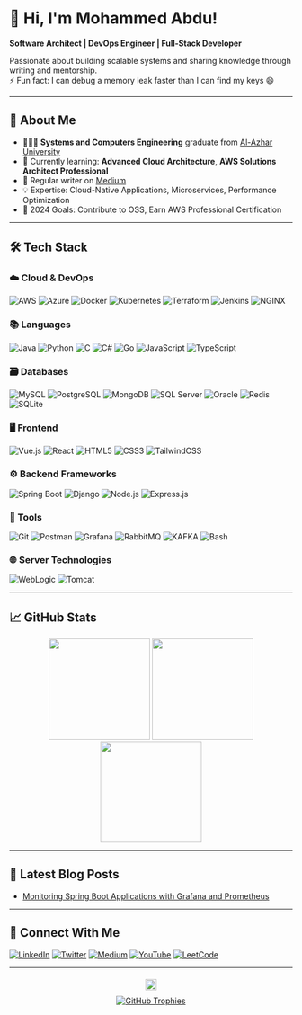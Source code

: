 # 👋 Hi, I'm Mohammed Abdu!
**Software Architect | DevOps Engineer | Full-Stack Developer**

Passionate about building scalable systems and sharing knowledge through writing and mentorship.  
⚡ Fun fact: I can debug a memory leak faster than I can find my keys 😄  

---

## 🚀 About Me

- 👩🏻‍💻 **Systems and Computers Engineering** graduate from [Al-Azhar University](https://eng-azhar.net/)
- 🌱 Currently learning: **Advanced Cloud Architecture**, **AWS Solutions Architect Professional**
- 📝 Regular writer on [Medium](https://medium.com/@eng.mo.abdu)
- 💡 Expertise: Cloud-Native Applications, Microservices, Performance Optimization
- 🎯 2024 Goals: Contribute to OSS, Earn AWS Professional Certification

---

## 🛠️ Tech Stack

### ☁️ Cloud & DevOps
![AWS](https://img.shields.io/badge/AWS-%23FF9900.svg?style=for-the-badge&logo=amazon-aws&logoColor=white)
![Azure](https://img.shields.io/badge/Azure-%230072C6.svg?style=for-the-badge&logo=microsoft-azure&logoColor=white)
![Docker](https://img.shields.io/badge/Docker-%232496ED.svg?style=for-the-badge&logo=docker&logoColor=white)
![Kubernetes](https://img.shields.io/badge/Kubernetes-%23326CE5.svg?style=for-the-badge&logo=kubernetes&logoColor=white)
![Terraform](https://img.shields.io/badge/Terraform-%235835CC.svg?style=for-the-badge&logo=terraform&logoColor=white)
![Jenkins](https://img.shields.io/badge/Jenkins-%23D24939.svg?style=for-the-badge&logo=jenkins&logoColor=white)
![NGINX](https://img.shields.io/badge/NGINX-%23009639.svg?style=for-the-badge&logo=nginx&logoColor=white)

### 📚 Languages
![Java](https://img.shields.io/badge/Java-%23ED8B00.svg?style=for-the-badge&logo=openjdk&logoColor=white)
![Python](https://img.shields.io/badge/Python-%233776AB.svg?style=for-the-badge&logo=python&logoColor=white)
![C](https://img.shields.io/badge/C-%23A8B9CC.svg?style=for-the-badge&logo=c&logoColor=black)
![C#](https://img.shields.io/badge/C%23-%23239120.svg?style=for-the-badge&logo=c-sharp&logoColor=white)
![Go](https://img.shields.io/badge/Go-%2300ADD8.svg?style=for-the-badge&logo=go&logoColor=white)
![JavaScript](https://img.shields.io/badge/JavaScript-%23F7DF1E.svg?style=for-the-badge&logo=javascript&logoColor=black)
![TypeScript](https://img.shields.io/badge/TypeScript-%233178C6.svg?style=for-the-badge&logo=typescript&logoColor=white)

### 🗃️ Databases
![MySQL](https://img.shields.io/badge/MySQL-%234479A1.svg?style=for-the-badge&logo=mysql&logoColor=white)
![PostgreSQL](https://img.shields.io/badge/PostgreSQL-%23316192.svg?style=for-the-badge&logo=postgresql&logoColor=white)
![MongoDB](https://img.shields.io/badge/MongoDB-%2347A248.svg?style=for-the-badge&logo=mongodb&logoColor=white)
![SQL Server](https://img.shields.io/badge/SQL%20Server-%23CC2927.svg?style=for-the-badge&logo=microsoft-sql-server&logoColor=white)
![Oracle](https://img.shields.io/badge/Oracle-%23F80000.svg?style=for-the-badge&logo=oracle&logoColor=white)
![Redis](https://img.shields.io/badge/Redis-%23DC382D.svg?style=for-the-badge&logo=redis&logoColor=white)
![SQLite](https://img.shields.io/badge/SQLite-%23003B57.svg?style=for-the-badge&logo=sqlite&logoColor=white)

### 🖥️ Frontend
![Vue.js](https://img.shields.io/badge/Vue.js-%234FC08D.svg?style=for-the-badge&logo=vuedotjs&logoColor=white)
![React](https://img.shields.io/badge/React-%2361DAFB.svg?style=for-the-badge&logo=react&logoColor=black)
![HTML5](https://img.shields.io/badge/HTML5-%23E34F26.svg?style=for-the-badge&logo=html5&logoColor=white)
![CSS3](https://img.shields.io/badge/CSS3-%231572B6.svg?style=for-the-badge&logo=css3&logoColor=white)
![TailwindCSS](https://img.shields.io/badge/TailwindCSS-%2338B2AC.svg?style=for-the-badge&logo=tailwind-css&logoColor=white)

### ⚙️ Backend Frameworks
![Spring Boot](https://img.shields.io/badge/Spring%20Boot-%236DB33F.svg?style=for-the-badge&logo=spring-boot&logoColor=white)
![Django](https://img.shields.io/badge/Django-%23092E20.svg?style=for-the-badge&logo=django&logoColor=white)
![Node.js](https://img.shields.io/badge/Node.js-%23339933.svg?style=for-the-badge&logo=node.js&logoColor=white)
![Express.js](https://img.shields.io/badge/Express.js-%23000.svg?style=for-the-badge&logo=express&logoColor=white)

### 🔧 Tools
![Git](https://img.shields.io/badge/Git-%23F05032.svg?style=for-the-badge&logo=git&logoColor=white)
![Postman](https://img.shields.io/badge/Postman-%23FF6C37.svg?style=for-the-badge&logo=postman&logoColor=white)
![Grafana](https://img.shields.io/badge/Grafana-%23F46800.svg?style=for-the-badge&logo=grafana&logoColor=white)
![RabbitMQ](https://img.shields.io/badge/RabbitMQ-%23FF6600.svg?style=for-the-badge&logo=rabbitmq&logoColor=white)
![KAFKA](https://img.shields.io/badge/Apache_Kafka-231F20?style=for-the-badge&logo=apache-kafka&logoColor=white)
![Bash](https://img.shields.io/badge/Bash-%234EAA25.svg?style=for-the-badge&logo=gnu-bash&logoColor=white)

### 🌐 Server Technologies
![WebLogic](https://img.shields.io/static/v1?label=Product&message=Oracle%20WebLogic%20Server&color=blue)
![Tomcat](https://img.shields.io/badge/Apache%20Tomcat-F8DC75?style=for-the-badge&logo=apachetomcat&logoColor=black)

---

## 📈 GitHub Stats

<div align="center">
  <img height="180em" src="https://github-readme-stats.vercel.app/api?username=engmoabdu&show_icons=true&theme=radical&include_all_commits=true&count_private=true"/>
  <img height="180em" src="https://github-readme-stats.vercel.app/api/top-langs/?username=engmoabdu&layout=compact&langs_count=8&theme=radical"/>
  <img height="180em" src="https://github-readme-streak-stats.herokuapp.com/?user=engmoabdu&theme=dark"/>
</div>

---

## 📝 Latest Blog Posts
<!-- BLOG-POST-LIST:START -->
- [Monitoring Spring Boot Applications with Grafana and Prometheus](https://medium.com/@engmoabdu/monitoring-spring-boot-applications-with-grafana-and-prometheus-f0dc0ae6aa61)
<!-- BLOG-POST-LIST:END -->

---

## 🤝 Connect With Me

[![LinkedIn](https://img.shields.io/badge/LinkedIn-%230077B5.svg?style=for-the-badge&logo=linkedin&logoColor=white)](https://www.linkedin.com/in/engmoabdu)
[![Twitter](https://img.shields.io/badge/Twitter-%231DA1F2.svg?style=for-the-badge&logo=twitter&logoColor=white)](https://x.com/engmoabdu)
[![Medium](https://img.shields.io/badge/Medium-%23000000.svg?style=for-the-badge&logo=medium&logoColor=white)](https://medium.com/@engmoabdu)
[![YouTube](https://img.shields.io/badge/YouTube-%23FF0000.svg?style=for-the-badge&logo=youtube&logoColor=white)](https://www.youtube.com/@engmoabdu)
[![LeetCode](https://img.shields.io/badge/LeetCode-%23FFA116.svg?style=for-the-badge&logo=leetcode&logoColor=white)](https://leetcode.com/engmoabdu)

---

<p align="center" style="margin-top: 20px; margin-bottom: 20px;">
  <img 
    src="https://komarev.com/ghpvc/?username=engmoabdu&label=Profile%20views&color=0e75b6&style=flat" 
    alt="Profile views" 
    style="height: 20px; margin-bottom: 10px;" 
  />
  <br />
  <a href="https://github.com/ryo-ma/github-profile-trophy">
    <img 
      src="https://github-profile-trophy.vercel.app/?username=engmoabdu&margin-w=10&row=1&column=6" 
      alt="GitHub Trophies" 
      style="max-width: 100%; height: auto;" 
    />
  </a>
</p>

